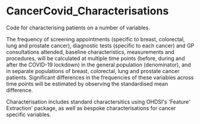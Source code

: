 # CancerCovid_Characterisations

Code for characterising  patients on a number of variables.

The frequency of screening appointments (specific to breast, colorectal, lung and prostate cancer), diagnostic tests (specific to each cancer) and GP consultations attended, baseline characteristics, measurements and procedures, will be calculated at multiple time points (before, during and after the COVID-19 lockdown) in the general population (denominator), and in separate populations of breast, colorectal, lung and prostate cancer patients. Significant differences in the frequencies of these variables across time points will be estimated by observing the standardised mean difference.

Characterisation includes standard charactersitics using OHDSI's 'Feature' Extraction' package, as well as bespoke characterisations for cancer specific variables.
